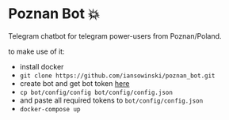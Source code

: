 # Poznan Bot 💥

Telegram chatbot for telegram power-users from Poznan/Poland.

to make use of it:

- install docker
- ```git clone https://github.com/iansowinski/poznan_bot.git```
- create bot and get bot token [here](http://telegram.me/BotFather)
- ```cp bot/config/config bot/config/config.json```
- and paste all required tokens to  ```bot/config/config.json```
- ```docker-compose up```